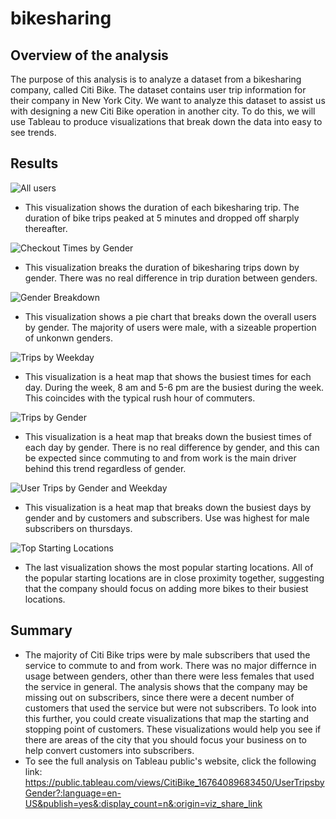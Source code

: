# bikesharing

## Overview of the analysis
The purpose of this analysis is to analyze a dataset from a bikesharing company, called Citi Bike. The dataset contains user trip information for their company in New York City. We want to analyze this dataset to assist us with designing a new Citi Bike operation in another city. To do this, we will use Tableau to produce visualizations that break down the data into easy to see trends. 

## Results

![All users](https://user-images.githubusercontent.com/104707395/218834883-5a33e6ad-2658-4dfc-a3c0-0b0a15220f29.png)

* This visualization shows the duration of each bikesharing trip. The duration of bike trips peaked at 5 minutes and dropped off sharply thereafter.


![Checkout Times by Gender](https://user-images.githubusercontent.com/104707395/218835427-9fcf92a2-ea79-47ce-a1ae-5568cbb80bf1.png)

* This visualization breaks the duration of bikesharing trips down by gender. There was no real difference in trip duration between genders. 


![Gender Breakdown](https://user-images.githubusercontent.com/104707395/218835741-e523339d-fa0e-4f74-80de-c6cc8c905537.png)

* This visualization shows a pie chart that breaks down the overall users by gender. The majority of users were male, with a sizeable propertion of unkonwn genders. 


![Trips by Weekday](https://user-images.githubusercontent.com/104707395/218837167-5d0fbed5-f31d-4f26-9d17-e81181fdb3bf.png)

* This visualization is a heat map that shows the busiest times for each day. During the week, 8 am and 5-6 pm are the busiest during the week. This coincides with the typical rush hour of commuters. 


![Trips by Gender](https://user-images.githubusercontent.com/104707395/218835969-13bc9ebf-8426-41e2-adde-224c7d27c814.png)

* This visualization is a heat map that breaks down the busiest times of each day by gender. There is no real difference by gender, and this can be expected since commuting to and from work is the main driver behind this trend regardless of gender. 


![User Trips by Gender and Weekday](https://user-images.githubusercontent.com/104707395/218838232-cf18a3ea-444d-465f-ab85-c2e0f8e94143.png)

* This visualization is a heat map that breaks down the busiest days by gender and by customers and subscribers. Use was highest for male subscribers on thursdays. 


![Top Starting Locations](https://user-images.githubusercontent.com/104707395/218841087-a21d9188-7da7-452f-abd2-8c4ddc52f394.png)

* The last visualization shows the most popular starting locations. All of the popular starting locations are in close proximity together, suggesting that the company should focus on adding more bikes to their busiest locations. 

## Summary 

* The majority of Citi Bike trips were by male subscribers that used the service to commute to and from work. There was no major differnce in usage between genders, other than there were less females that used the service in general. The analysis shows that the company may be missing out on subscribers, since there were a decent number of customers that used the service but were not subscribers. To look into this further, you could create visualizations that map the starting and stopping point of customers. These visualizations would help you see if there are areas of the city that you should focus your business on to help convert customers into subscribers.  
* To see the full analysis on Tableau public's website, click the following link: https://public.tableau.com/views/CitiBike_16764089683450/UserTripsbyGender?:language=en-US&publish=yes&:display_count=n&:origin=viz_share_link
